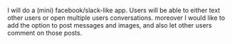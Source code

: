 I will do a (mini) facebook/slack-like app.
Users will be able to either text other users or open multiple users conversations. 
moreover I would like to add the option to post messages and images, and also let other users comment on those posts. 
 